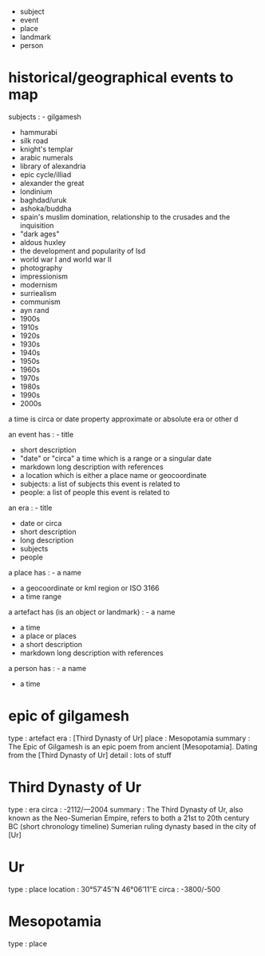  - subject
 - event
 - place
 - landmark
 - person


# historical/geographical events to map

subjects
: - gilgamesh
  - hammurabi
  - silk road
  - knight's templar
  - arabic numerals
  - library of alexandria
  - epic cycle/illiad
  - alexander the great
  - londinium
  - baghdad/uruk
  - ashoka/buddha
  - spain's muslim domination, relationship to the crusades and the inquisition
  - "dark ages"
  - aldous huxley
  - the development and popularity of lsd
  - world war I and world war II
  - photography
  - impressionism
  - modernism
  - surriealism
  - communism
  - ayn rand
  - 1900s
  - 1910s
  - 1920s
  - 1930s
  - 1940s
  - 1950s
  - 1960s
  - 1970s
  - 1980s
  - 1990s
  - 2000s

a time is
  circa or date property
  approximate or absolute
  era
  or other d


an event has
: - title
  - short description
  - "date" or "circa" a time which is a range or a singular date
  - markdown long description with references
  - a location which is either a place name or geocoordinate
  - subjects: a list of subjects this event is related to
  - people: a list of people this event is related to

an era
: - title
  - date or circa
  - short description
  - long description
  - subjects
  - people


a place has
: - a name
  - a geocoordinate or kml region or  ISO 3166
  - a time range

a artefact has (is an object or landmark)
: - a name
  - a time
  - a place or places
  - a short description
  - markdown long description with references

a person has
: - a name
  - a time





# epic of gilgamesh

type
: artefact
era
: [Third Dynasty of Ur]
place
: Mesopotamia
summary
: The Epic of Gilgamesh is an epic poem from ancient [Mesopotamia]. Dating from the [Third Dynasty of Ur]
detail
: lots of stuff


# Third Dynasty of Ur
  
type
: era
circa 
: -2112/—2004
summary
: The Third Dynasty of Ur, also known as the Neo-Sumerian Empire, refers to both a 21st to 20th century BC (short chronology timeline) Sumerian ruling dynasty based in the city of [Ur]


# Ur

type
: place
location
: 30°57′45″N 46°06′11″E
circa
: -3800/-500

# Mesopotamia

type
: place




